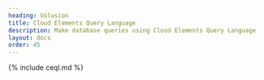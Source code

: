 ```yaml
---
heading: Volusion
title: Cloud Elements Query Language
description: Make database queries using Cloud Elements Query Language.
layout: docs
order: 45
---
```


{% include ceql.md %}
